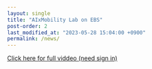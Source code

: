 ```yaml
---
layout: single
title: "AIxMobility Lab on EBS"
post-order: 2
last_modified_at: "2023-05-28 15:04:00 +0900"
permalink: /news/
---
```



[Click here for full viddeo (need sign in)](https://www.ebs.co.kr/tv/show?prodId=6785&lectId=20496498)
